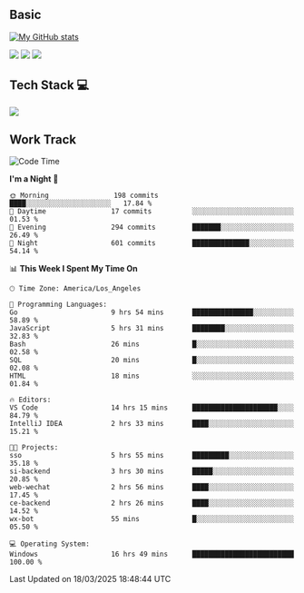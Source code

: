 ## Basic
 
[![My GitHub stats](https://github-readme-stats.vercel.app/api?username=Zzhihon&show_icons=true&theme=purple)](https://github.com/Zzhihon)
 
 [![](https://img.shields.io/badge/website-4493f8?style=for-the-badge&logo=About.me&logoColor=purple)](https://tatakal.com/)
 [![](https://img.shields.io/badge/RSS-4493f8?style=for-the-badge&logo=rss&logoColor=purple)](https://tatakal.com/feed/)
 [![](https://img.shields.io/badge/Email-4493f8?style=for-the-badge&logo=gmail&logoColor=purple)](mailto:bt1q@tatakal.com)

## Tech Stack 💻

<a href="https://skillicons.dev">
  <img src="https://skillicons.dev/icons?i=py,html,css,javascript,bash,java,vue,go,nodejs,cpp" />
</a>

</br>

## Work Track

<!--START_SECTION:waka-->
![Code Time](http://img.shields.io/badge/Code%20Time-137%20hrs%201%20min-blue)

**I'm a Night 🦉** 

```text
🌞 Morning                198 commits         ████░░░░░░░░░░░░░░░░░░░░░   17.84 % 
🌆 Daytime                17 commits          ░░░░░░░░░░░░░░░░░░░░░░░░░   01.53 % 
🌃 Evening                294 commits         ███████░░░░░░░░░░░░░░░░░░   26.49 % 
🌙 Night                  601 commits         ██████████████░░░░░░░░░░░   54.14 % 
```


📊 **This Week I Spent My Time On** 

```text
🕑︎ Time Zone: America/Los_Angeles

💬 Programming Languages: 
Go                       9 hrs 54 mins       ███████████████░░░░░░░░░░   58.89 % 
JavaScript               5 hrs 31 mins       ████████░░░░░░░░░░░░░░░░░   32.83 % 
Bash                     26 mins             █░░░░░░░░░░░░░░░░░░░░░░░░   02.58 % 
SQL                      20 mins             █░░░░░░░░░░░░░░░░░░░░░░░░   02.08 % 
HTML                     18 mins             ░░░░░░░░░░░░░░░░░░░░░░░░░   01.84 % 

🔥 Editors: 
VS Code                  14 hrs 15 mins      █████████████████████░░░░   84.79 % 
IntelliJ IDEA            2 hrs 33 mins       ████░░░░░░░░░░░░░░░░░░░░░   15.21 % 

🐱‍💻 Projects: 
sso                      5 hrs 55 mins       █████████░░░░░░░░░░░░░░░░   35.18 % 
si-backend               3 hrs 30 mins       █████░░░░░░░░░░░░░░░░░░░░   20.85 % 
web-wechat               2 hrs 56 mins       ████░░░░░░░░░░░░░░░░░░░░░   17.45 % 
ce-backend               2 hrs 26 mins       ████░░░░░░░░░░░░░░░░░░░░░   14.52 % 
wx-bot                   55 mins             █░░░░░░░░░░░░░░░░░░░░░░░░   05.50 % 

💻 Operating System: 
Windows                  16 hrs 49 mins      █████████████████████████   100.00 % 
```


 Last Updated on 18/03/2025 18:48:44 UTC
<!--END_SECTION:waka-->
